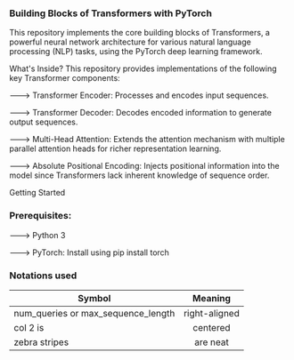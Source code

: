 ### Building Blocks of Transformers with PyTorch
This repository implements the core building blocks of Transformers, a powerful neural network architecture for various natural language processing (NLP) tasks, using the PyTorch deep learning framework.

What's Inside?
This repository provides implementations of the following key Transformer components:

---> Transformer Encoder: Processes and encodes input sequences.

---> Transformer Decoder: Decodes encoded information to generate output sequences.

---> Multi-Head Attention: Extends the attention mechanism with multiple parallel attention heads for richer representation learning.

---> Absolute Positional Encoding: Injects positional information into the model since Transformers lack inherent knowledge of sequence order.


Getting Started
### Prerequisites:

---> Python 3

---> PyTorch: Install using pip install torch


### Notations used
| Symbol        | Meaning       | 
| ------------- |:-------------:| 
| num_queries or max_sequence_length      | right-aligned | 
| col 2 is      | centered      |   
| zebra stripes | are neat      |  
